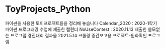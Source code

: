 # ToyProjects_Python
파이썬을 사용한 토이프로젝트들을 정리해 놓습니다
Calendar_2020 : 2020-1학기 파이썬 프로그래밍 수업에 제출한 캘린더
NoUseContest : 2020.11.13 제출한 쓸모없는 프로그램 경진대회 결과물 
2021.5.14 크롤링 중간보고용 프로젝트-원화확인 프로그램
